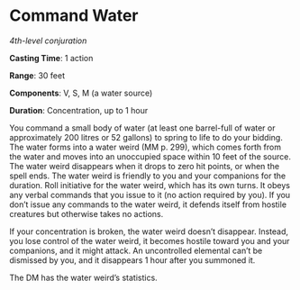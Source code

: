 # Command Water
*4th-level conjuration*

**Casting Time**: 1 action

**Range**: 30 feet

**Components**: V, S, M (a water source)

**Duration**: Concentration, up to 1 hour

You command a small body of water (at least one barrel-full of water or approximately 200 litres or 52 gallons) to spring to life to do your bidding. The water forms into a water weird (MM p. 299), which comes forth from the water and moves into an unoccupied space within 10 feet of the source. The water weird disappears when it drops to zero hit points, or when the spell ends. The water weird is friendly to you and your companions for the duration. Roll initiative for the water weird, which has its own turns. It obeys any verbal commands that you issue to it (no action required by you). If you don’t issue any commands to the water weird, it defends itself from hostile creatures but otherwise takes no actions.

If your concentration is broken, the water weird doesn’t disappear. Instead, you lose control of the water weird, it becomes hostile toward you and your companions, and it might attack. An uncontrolled elemental can’t be dismissed by you, and it disappears 1 hour after you summoned it.

The DM has the water weird’s statistics.
